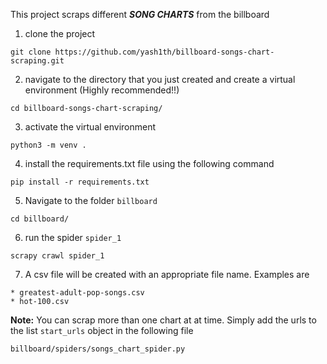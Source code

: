 This project scraps different **_SONG CHARTS_** from the billboard 

1. clone the project
```
git clone https://github.com/yash1th/billboard-songs-chart-scraping.git
```

2. navigate to the directory that you just created and create a virtual environment (Highly recommended!!)
```
cd billboard-songs-chart-scraping/
```

3. activate the virtual environment

```
python3 -m venv .
```

4. install the requirements.txt file using the following command

```
pip install -r requirements.txt
```

5. Navigate to the folder `billboard`
```
cd billboard/
```

6. run the spider `spider_1`
```
scrapy crawl spider_1
```

7. A csv file will be created with an appropriate file name. Examples are 

```
* greatest-adult-pop-songs.csv
* hot-100.csv
```

**Note:** You can scrap more than one chart at at time. Simply add the urls to the list `start_urls` object in the following file
```
billboard/spiders/songs_chart_spider.py
```